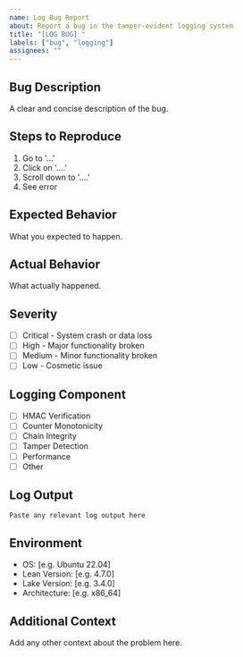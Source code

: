 ```yaml
---
name: Log Bug Report
about: Report a bug in the tamper-evident logging system
title: "[LOG BUG] "
labels: ["bug", "logging"]
assignees: ""
---
```


## Bug Description

A clear and concise description of the bug.

## Steps to Reproduce

1. Go to '...'
2. Click on '....'
3. Scroll down to '....'
4. See error

## Expected Behavior

What you expected to happen.

## Actual Behavior

What actually happened.

## Severity

- [ ] Critical - System crash or data loss
- [ ] High - Major functionality broken
- [ ] Medium - Minor functionality broken
- [ ] Low - Cosmetic issue

## Logging Component

- [ ] HMAC Verification
- [ ] Counter Monotonicity
- [ ] Chain Integrity
- [ ] Tamper Detection
- [ ] Performance
- [ ] Other

## Log Output

```
Paste any relevant log output here
```

## Environment

- OS: [e.g. Ubuntu 22.04]
- Lean Version: [e.g. 4.7.0]
- Lake Version: [e.g. 3.4.0]
- Architecture: [e.g. x86_64]

## Additional Context

Add any other context about the problem here.
